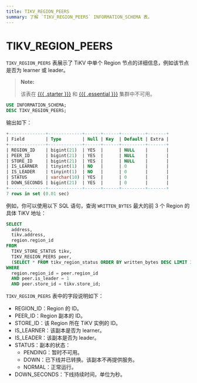 ```yaml
---
title: TIKV_REGION_PEERS
summary: 了解 `TIKV_REGION_PEERS` INFORMATION_SCHEMA 表。
---
```


# TIKV_REGION_PEERS

`TIKV_REGION_PEERS` 表展示了 TiKV 中单个 Region 节点的详细信息，例如该节点是否为 learner 或 leader。

> **Note:**
>
> 该表在 [{{{ .starter }}}](https://docs.pingcap.com/tidbcloud/select-cluster-tier#tidb-cloud-serverless) 和 [{{{ .essential }}}](https://docs.pingcap.com/tidbcloud/select-cluster-tier#essential) 集群中不可用。

```sql
USE INFORMATION_SCHEMA;
DESC TIKV_REGION_PEERS;
```

输出如下：

```sql
+--------------+-------------+------+------+---------+-------+
| Field        | Type        | Null | Key  | Default | Extra |
+--------------+-------------+------+------+---------+-------+
| REGION_ID    | bigint(21)  | YES  |      | NULL    |       |
| PEER_ID      | bigint(21)  | YES  |      | NULL    |       |
| STORE_ID     | bigint(21)  | YES  |      | NULL    |       |
| IS_LEARNER   | tinyint(1)  | NO   |      | 0       |       |
| IS_LEADER    | tinyint(1)  | NO   |      | 0       |       |
| STATUS       | varchar(10) | YES  |      | 0       |       |
| DOWN_SECONDS | bigint(21)  | YES  |      | 0       |       |
+--------------+-------------+------+------+---------+-------+
7 rows in set (0.01 sec)
```

例如，你可以使用以下 SQL 语句，查询 `WRITTEN_BYTES` 最大的前 3 个 Region 的具体 TiKV 地址：

```sql
SELECT
  address,
  tikv.address,
  region.region_id
FROM
  TIKV_STORE_STATUS tikv,
  TIKV_REGION_PEERS peer,
  (SELECT * FROM tikv_region_status ORDER BY written_bytes DESC LIMIT 3) region
WHERE
  region.region_id = peer.region_id
  AND peer.is_leader = 1
  AND peer.store_id = tikv.store_id;
```

`TIKV_REGION_PEERS` 表中的字段说明如下：

* REGION_ID：Region 的 ID。
* PEER_ID：Region 副本的 ID。
* STORE_ID：该 Region 所在 TiKV 实例的 ID。
* IS_LEARNER：该副本是否为 learner。
* IS_LEADER：该副本是否为 leader。
* STATUS：副本的状态：
    * PENDING：暂时不可用。
    * DOWN：已下线并已转换。该副本不再提供服务。
    * NORMAL：正常运行。
* DOWN_SECONDS：下线持续时间，单位为秒。